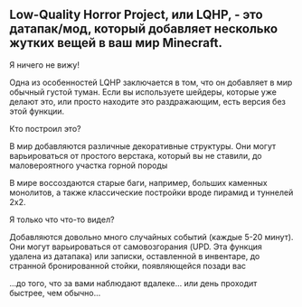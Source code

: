 ## Low-Quality Horror Project, или LQHP, - это датапак/мод, который добавляет несколько жутких вещей в ваш мир Minecraft.

Я ничего не вижу!

Одна из особенностей LQHP заключается в том, что он добавляет в мир обычный густой туман.
Если вы используете шейдеры, которые уже делают это, или просто находите это раздражающим, есть версия без этой функции.

Кто построил это?

В мир добавляются различные декоративные структуры.
Они могут варьироваться от простого верстака, который вы не ставили, до маловероятного участка горной породы

В мире воссоздаются старые баги, например, больших каменных монолитов, а также классические постройки вроде пирамид и туннелей 2x2.

Я только что что-то видел?

Добавляются довольно много случайных событий (каждые 5-20 минут).
Они могут варьироваться от самовозгорания (UPD. Эта функция удалена из датапака) или записки, оставленной в инвентаре, до странной бронированной стойки, появляющейся позади вас

...до того, что за вами наблюдают вдалеке... или день проходит быстрее, чем обычно...

